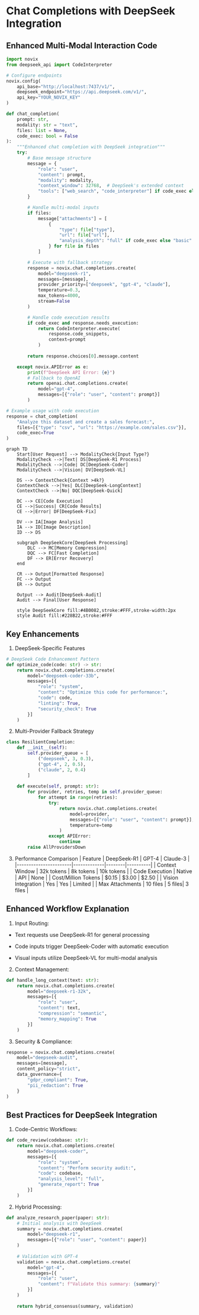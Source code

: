# Chat Completions with DeepSeek Integration

## Enhanced Multi-Modal Interaction Code

```python
import novix
from deepseek_api import CodeInterpreter

# Configure endpoints
novix.config(
    api_base="http://localhost:7437/v1/",
    deepseek_endpoint="https://api.deepseek.com/v1/",
    api_key="YOUR_NOVIX_KEY"
)

def chat_completion(
    prompt: str,
    modality: str = "text",
    files: list = None,
    code_exec: bool = False
):
    """Enhanced chat completion with DeepSeek integration"""
    try:
        # Base message structure
        message = {
            "role": "user",
            "content": prompt,
            "modality": modality,
            "context_window": 32768,  # DeepSeek's extended context
            "tools": ["web_search", "code_interpreter"] if code_exec else []
        }

        # Handle multi-modal inputs
        if files:
            message["attachments"] = [
                {
                    "type": file["type"],
                    "url": file["url"],
                    "analysis_depth": "full" if code_exec else "basic"
                } for file in files
            ]

        # Execute with fallback strategy
        response = novix.chat.completions.create(
            model="deepseek-r1",
            messages=[message],
            provider_priority=["deepseek", "gpt-4", "claude"],
            temperature=0.3,
            max_tokens=4000,
            stream=False
        )

        # Handle code execution results
        if code_exec and response.needs_execution:
            return CodeInterpreter.execute(
                response.code_snippets,
                context=prompt
            )
            
        return response.choices[0].message.content

    except novix.APIError as e:
        print(f"DeepSeek API Error: {e}")
        # Fallback to OpenAI
        return openai.chat.completions.create(
            model="gpt-4",
            messages=[{"role": "user", "content": prompt}]
        )

# Example usage with code execution
response = chat_completion(
    "Analyze this dataset and create a sales forecast:",
    files=[{"type": "csv", "url": "https://example.com/sales.csv"}],
    code_exec=True
)
```
```mermaid
graph TD
    Start[User Request] --> ModalityCheck{Input Type?}
    ModalityCheck -->|Text| DS[DeepSeek-R1 Process]
    ModalityCheck -->|Code| DC[DeepSeek-Coder]
    ModalityCheck -->|Vision| DV[DeepSeek-VL]
    
    DS --> ContextCheck{Context >4k?}
    ContextCheck -->|Yes| DLC[DeepSeek-LongContext]
    ContextCheck -->|No| DQC[DeepSeek-Quick]
    
    DC --> CE[Code Execution]
    CE -->|Success| CR[Code Results]
    CE -->|Error| DF[DeepSeek-Fix]
    
    DV --> IA[Image Analysis]
    IA --> ID[Image Description]
    ID --> DS
    
    subgraph DeepSeekCore[DeepSeek Processing]
        DLC --> MC[Memory Compression]
        DQC --> FC[Fast Completion]
        DF --> ER[Error Recovery]
    end
    
    CR --> Output[Formatted Response]
    FC --> Output
    ER --> Output
    
    Output --> Audit[DeepSeek-Audit]
    Audit --> Final[User Response]
    
    style DeepSeekCore fill:#4B0082,stroke:#FFF,stroke-width:2px
    style Audit fill:#228B22,stroke:#FFF
```
## Key Enhancements
1. DeepSeek-Specific Features
```python
# DeepSeek Code Enhancement Pattern
def optimize_code(code: str) -> str:
    return novix.chat.completions.create(
        model="deepseek-coder-33b",
        messages=[{
            "role": "system",
            "content": "Optimize this code for performance:",
            "code": code,
            "linting": True,
            "security_check": True
        }]
    )
```
2. Multi-Provider Fallback Strategy
```python
class ResilientCompletion:
    def __init__(self):
        self.provider_queue = [
            ("deepseek", 3, 0.3),
            ("gpt-4", 2, 0.5),
            ("claude", 2, 0.4)
        ]
    
    def execute(self, prompt: str):
        for provider, retries, temp in self.provider_queue:
            for attempt in range(retries):
                try:
                    return novix.chat.completions.create(
                        model=provider,
                        messages=[{"role": "user", "content": prompt}],
                        temperature=temp
                    )
                except APIError:
                    continue
        raise AllProvidersDown
```
3. Performance Comparison
| Feature               | DeepSeek-R1 | GPT-4  | Claude-3 |
|-----------------------|-------------|--------|----------|
| Context Window        | 32k tokens  | 8k tokens | 10k tokens |
| Code Execution        | Native      | API    | None     |
| Cost/Million Tokens   | $0.15       | $3.00  | $2.50    |
| Vision Integration    | Yes         | Yes    | Limited  |
| Max Attachments       | 10 files    | 5 files| 3 files  |

## Enhanced Workflow Explanation
1. Input Routing:

* Text requests use DeepSeek-R1 for general processing

* Code inputs trigger DeepSeek-Coder with automatic execution

* Visual inputs utilize DeepSeek-VL for multi-modal analysis

2. Context Management:
```python
def handle_long_context(text: str):
    return novix.chat.completions.create(
        model="deepseek-r1-32k",
        messages=[{
            "role": "user",
            "content": text,
            "compression": "semantic",
            "memory_mapping": True
        }]
    )
```
3. Security & Compliance:
```python
response = novix.chat.completions.create(
    model="deepseek-audit",
    messages=[message],
    content_policy="strict",
    data_governance={
        "gdpr_compliant": True,
        "pii_redaction": True
    }
)
```
## Best Practices for DeepSeek Integration
1. Code-Centric Workflows:
```python
def code_review(codebase: str):
    return novix.chat.completions.create(
        model="deepseek-coder",
        messages=[{
            "role": "system",
            "content": "Perform security audit:",
            "code": codebase,
            "analysis_level": "full",
            "generate_report": True
        }]
    )
```
2. Hybrid Processing:
```python
def analyze_research_paper(paper: str):
    # Initial analysis with DeepSeek
    summary = novix.chat.completions.create(
        model="deepseek-r1",
        messages=[{"role": "user", "content": paper}]
    )
    
    # Validation with GPT-4
    validation = novix.chat.completions.create(
        model="gpt-4",
        messages=[{
            "role": "user",
            "content": f"Validate this summary: {summary}"
        }]
    )
    
    return hybrid_consensus(summary, validation)
```


